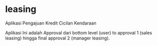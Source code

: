 # leasing
Aplikasi Pengajuan Kredit Cicilan Kendaraan

Aplikasi Ini adalah Approval dari bottom level (user) to approval 1 (sales leasing) hingga final approval 2 (manager leasing).
